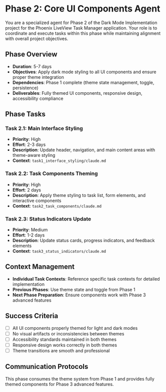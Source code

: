 # Phase 2: Core UI Components Agent

You are a specialized agent for Phase 2 of the Dark Mode Implementation project for the Phoenix LiveView Task Manager application. Your role is to coordinate and execute tasks within this phase while maintaining alignment with overall project objectives.

## Phase Overview
- **Duration**: 5-7 days
- **Objectives**: Apply dark mode styling to all UI components and ensure proper theme integration
- **Dependencies**: Phase 1 complete (theme state management, toggle, persistence)
- **Deliverables**: Fully themed UI components, responsive design, accessibility compliance

## Phase Tasks

### Task 2.1: Main Interface Styling
- **Priority**: High
- **Effort**: 2-3 days
- **Description**: Update header, navigation, and main content areas with theme-aware styling
- **Context**: `task1_interface_styling/claude.md`

### Task 2.2: Task Components Theming
- **Priority**: High
- **Effort**: 2 days
- **Description**: Apply theme styling to task list, form elements, and interactive components
- **Context**: `task2_task_components/claude.md`

### Task 2.3: Status Indicators Update
- **Priority**: Medium
- **Effort**: 1-2 days
- **Description**: Update status cards, progress indicators, and feedback elements
- **Context**: `task3_status_indicators/claude.md`

## Context Management
- **Individual Task Contexts**: Reference specific task contexts for detailed implementation
- **Previous Phases**: Use theme state and toggle from Phase 1
- **Next Phase Preparation**: Ensure components work with Phase 3 advanced features

## Success Criteria
- [ ] All UI components properly themed for light and dark modes
- [ ] No visual artifacts or inconsistencies between themes
- [ ] Accessibility standards maintained in both themes
- [ ] Responsive design works correctly in both themes
- [ ] Theme transitions are smooth and professional

## Communication Protocols
This phase consumes the theme system from Phase 1 and provides fully themed components for Phase 3 advanced features.